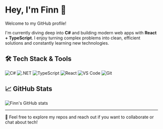 # Hey, I'm Finn 👋

Welcome to my GitHub profile!

I'm currently diving deep into **C#** and building modern web apps with **React + TypeScript**. I enjoy turning complex problems into clean, efficient solutions and constantly learning new technologies.

## 🛠️ Tech Stack & Tools

![C#](https://img.shields.io/badge/C%23-239120?style=flat&logo=c-sharp&logoColor=white)
![.NET](https://img.shields.io/badge/.NET-512BD4?style=flat&logo=dotnet&logoColor=white)
![TypeScript](https://img.shields.io/badge/TypeScript-3178C6?style=flat&logo=typescript&logoColor=white)
![React](https://img.shields.io/badge/React-20232A?style=flat&logo=react&logoColor=61DAFB)
![VS Code](https://img.shields.io/badge/VS%20Code-007ACC?style=flat&logo=visual-studio-code&logoColor=white)
![Git](https://img.shields.io/badge/Git-F05032?style=flat&logo=git&logoColor=white)

## 📈 GitHub Stats

![Finn's GitHub stats](https://github-readme-stats.vercel.app/api?username=FinnChristalle&show_icons=true&theme=tokyonight)

---

🔗 Feel free to explore my repos and reach out if you want to collaborate or chat about tech!
